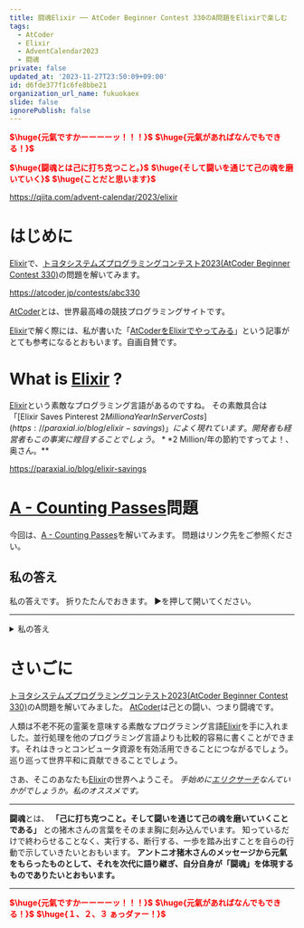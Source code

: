 ```yaml
---
title: 闘魂Elixir ── AtCoder Beginner Contest 330のA問題をElixirで楽しむ
tags:
  - AtCoder
  - Elixir
  - AdventCalendar2023
  - 闘魂
private: false
updated_at: '2023-11-27T23:50:09+09:00'
id: d6fde377f1c6fe8bbe21
organization_url_name: fukuokaex
slide: false
ignorePublish: false
---
```

<b><font color="red">$\huge{元氣ですかーーーーッ！！！}$</font></b>
<b><font color="red">$\huge{元氣があればなんでもできる！}$</font></b>

<b><font color="red">$\huge{闘魂とは己に打ち克つこと。}$</font></b>
<b><font color="red">$\huge{そして闘いを通じて己の魂を磨いていく}$</font></b>
<b><font color="red">$\huge{ことだと思います}$</font></b>


https://qiita.com/advent-calendar/2023/elixir


# はじめに

[Elixir](https://elixir-lang.org/)で、[トヨタシステムズプログラミングコンテスト2023(AtCoder Beginner Contest 330)](https://atcoder.jp/contests/abc330)の問題を解いてみます。

https://atcoder.jp/contests/abc330

[AtCoder](https://atcoder.jp/home)とは、世界最高峰の競技プログラミングサイトです。

[Elixir](https://elixir-lang.org/)で解く際には、私が書いた「[AtCoderをElixirでやってみる](https://zenn.dev/torifukukaiou/articles/ac84c87736ceebf4da01)」という記事がとても参考になるとおもいます。自画自賛です。

# What is [Elixir](https://elixir-lang.org/) ?

[Elixir](https://elixir-lang.org/)という素敵なプログラミング言語があるのですね。
その素敵具合は「[Elixir Saves Pinterest $2 Million a Year In Server Costs](https://paraxial.io/blog/elixir-savings)」によく現れています。開発者も経営者もこの事実に瞠目することでしょう。 **$2 Million/年の節約ですってよ！、奥さん。**

https://paraxial.io/blog/elixir-savings

# [A - Counting Passes](https://atcoder.jp/contests/abc330/tasks/abc330_a)問題

今回は、[A - Counting Passes](https://atcoder.jp/contests/abc330/tasks/abc330_a)を解いてみます。
問題はリンク先をご参照ください。

## 私の答え

私の答えです。
折りたたんでおきます。
▶を押して開いてください。

---

<details><summary>私の答え</summary>

```elixir
defmodule Main do
  def main do
    [_n, l] =
      IO.read(:line) |> String.trim() |> String.split(" ") |> Enum.map(&String.to_integer/1)
      
    list = IO.read(:line) |> String.trim() |> String.split(" ") |> Enum.map(&String.to_integer/1)

    solve(list, l)
    |> IO.puts()
  end
  
  def solve(list, l) do
    list
    |> Enum.filter(& &1 >= l)
    |> Enum.count()
  end
end
```

</details>


# さいごに

[トヨタシステムズプログラミングコンテスト2023(AtCoder Beginner Contest 330)](https://atcoder.jp/contests/abc330)のA問題を解いてみました。
[AtCoder](https://atcoder.jp/home)は己との闘い、つまり闘魂です。

人類は不老不死の霊薬を意味する素敵なプログラミング言語[Elixir](https://elixir-lang.org/)を手に入れました。並行処理を他のプログラミング言語よりも比較的容易に書くことができます。それはきっとコンピュータ資源を有効活用できることにつながるでしょう。巡り巡って世界平和に貢献できることでしょう。

さあ、そこのあなたも[Elixir](https://elixir-lang.org/)の世界へようこそ。
_手始めに[エリクサーチ](https://elixir-lang.info/)なんていかがでしょうか。私のオススメです。_

---

**闘魂**とは、  **「己に打ち克つこと。そして闘いを通じて己の魂を磨いていくことである」** との猪木さんの言葉をそのまま胸に刻み込んでいます。
知っているだけで終わらせることなく、実行する、断行する、一歩を踏み出すことを自らの行動で示していきたいとおもいます。
**アントニオ猪木さんのメッセージから元氣をもらったものとして、それを次代に語り継ぎ、自分自身が「闘魂」を体現するものでありたいとおもいます。**

---

<b><font color="red">$\huge{元氣ですかーーーーッ！！！}$</font></b>
<b><font color="red">$\huge{元氣があればなんでもできる！}$</font></b>
<b><font color="red">$\huge{１、２、３ ぁっダァー！}$</font></b>
